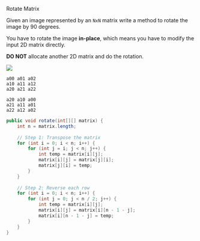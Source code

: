 Rotate Matrix

Given an image represented by an `NxN` matrix write a method to rotate the image by 90 degrees.

You have to rotate the image **in-place**, which means you have to modify the input 2D matrix directly.

**DO NOT** allocate another 2D matrix and do the rotation.

![](https://img-c.udemycdn.com/redactor/raw/coding_exercise_instructions/2023-11-27_03-37-40-a8dee11b74cf290ea42a7526e4d340c5.png)

	a00 a01 a02
	a10 a11 a12
	a20 a21 a22

	a20 a10 a00
	a21 a11 a01
	a22 a12 a02


```java
public void rotate(int[][] matrix) {
    int n = matrix.length;
    
    // Step 1: Transpose the matrix
    for (int i = 0; i < n; i++) {
        for (int j = i; j < n; j++) {
            int temp = matrix[i][j];
            matrix[i][j] = matrix[j][i];
            matrix[j][i] = temp;
        }
    }
    
    // Step 2: Reverse each row
    for (int i = 0; i < n; i++) {
        for (int j = 0; j < n / 2; j++) {
            int temp = matrix[i][j];
            matrix[i][j] = matrix[i][n - 1 - j];
            matrix[i][n - 1 - j] = temp;
        }
    }
}
```
